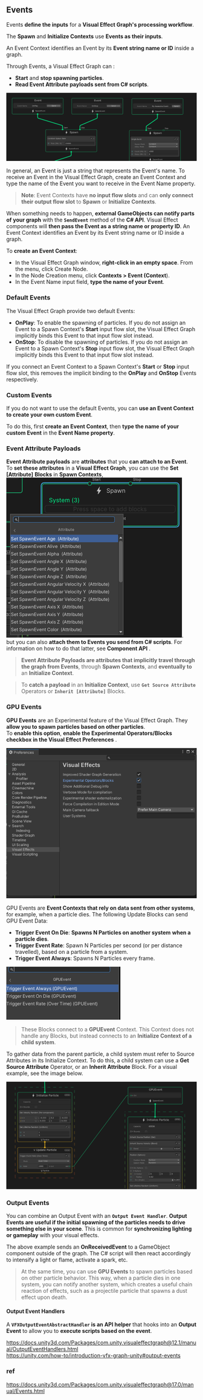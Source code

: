 ## Events

Events **define the inputs** for a **Visual Effect Graph's processing workflow**. 

The **Spawn** and **Initialize Contexts** use **Events as their inputs**. 

An Event Context identifies an Event by its **Event string name or ID** inside a graph. 


Through Events, a Visual Effect Graph can :

- **Start** and **stop spawning particles**.
- **Read Event Attribute payloads sent from C# scripts**.

![](./img/EventContexts.png)

In general, an Event is just a string that represents the Event's name. To receive an Event in the Visual Effect Graph, create an Event Context and type the name of the Event you want to receive in the Event Name property. 


> **Note**: Event Contexts have **no input flow slots** and can **only connect their output flow slot** to **Spawn** or **Initialize Contexts**.


When something needs to happen, **external GameObjects can notify parts of your graph** with the **`SendEvent`** method of the **C# API**. Visual Effect components will **then pass the Event as a string name or property ID**. An Event Context identifies an Event by its Event string name or ID inside a graph.



To **create an Event Context**:

- In the Visual Effect Graph window, **right-click in an empty space**.
From the menu, click Create Node.
- In the Node Creation menu, click **Contexts > Event (Context**).
- In the Event Name input field, **type the name of your Event**.

### Default Events

The Visual Effect Graph provide two default Events:

-   **OnPlay**: To enable the spawning of particles. If you do not assign an Event to a Spawn Context's **Start** input flow slot, the Visual Effect Graph implicitly binds this Event to that input flow slot instead.
-   **OnStop**: To disable the spawning of particles. If you do not assign an Event to a Spawn Context's **Stop** input flow slot, the Visual Effect Graph implicitly binds this Event to that input flow slot instead.

If you connect an Event Context to a Spawn Context's **Start** or **Stop** input flow slot, this removes the implicit binding to the **OnPlay** and **OnStop** Events respectively.

### Custom Events
If you do not want to use the default Events, you can **use an Event Context to create your own custom Event**.

To do this, first **create an Event Context**, then **type the name of your custom Event** in the **Event Name property**.

### Event Attribute Payloads

**Event Attribute payloads** are **attributes** that you **can attach to an Event**. \
To **set these attributes** in a **Visual Effect Graph**, you can use the **Set [Attribute]** **Blocks** in **Spawn Contexts**, \
![](./img/event_attribute.png). \
but you can also **attach them to Events you send from C# scripts**. For information on how to do that latter, see **Component API** .

> **Event Attribute Payloads are attributes that implicitly travel through the graph from Events**, through **Spawn Contexts**, and **eventually to** an **Initialize Context**. 

> To **catch a payload** in an **Initialize Context**, use **`Get Source Attribute`** Operators or **`Inherit [Attribute]`** Blocks.

### GPU Events
**GPU Events** are an Experimental feature of the Visual Effect Graph. They **allow you to spawn particles based on other particles**. \
To **enable this option**, **enable the Experimental Operators/Blocks checkbox in the Visual Effect Preferences** .

![](./img/preference.png)

GPU Events are **Event Contexts that rely on data sent from other systems**, for example, when a particle dies. The following Update Blocks can send GPU Event Data:

-   **Trigger Event On Die**: **Spawns N Particles on another system** **when a particle dies**.
-   **Trigger Event Rate**: Spawn N Particles per second (or per distance travelled), based on a particle from a system.
-   **Trigger Event Always**: Spawns N Particles every frame.


![](./img/gpuevent.png)


> These Blocks connect to a **GPUEvent** Context. This Context does not handle any Blocks, but instead connects to an **Initialize Context of a child system**.

To gather data from the parent particle, a child system must refer to Source Attributes in its Initialize Context. To do this, a child system can use a **Get Source Attribute** Operator, or an **Inherit Attribute** Block. For a visual example, see the image below.


![](./img/GPUEvent.png)


### Output Events
You can combine an Output Event with an **`Output Event Handler`**. **Output Events are useful if the initial spawning of the particles needs to drive something else in your scene**. This is common for **synchronizing lighting or gameplay** with your visual effects.



The above example sends an **OnReceivedEvent** to a GameObject component outside of the graph. The C# script will then react accordingly to intensify a light or flame, activate a spark, etc.


> At the same time, you can use **GPU Events** to spawn particles based on other particle behavior. This way, when a particle dies in one system, you can notify another system, which creates a useful chain reaction of effects, such as a projectile particle that spawns a dust effect upon death.

#### Output Event Handlers

A **`VFXOutputEventAbstractHandler` is an API helper** that hooks into an **Output Event** to allow you to **execute scripts based on the event**.

https://docs.unity3d.com/Packages/com.unity.visualeffectgraph@12.1/manual/OutputEventHandlers.html \
https://unity.com/how-to/introduction-vfx-graph-unity#output-events

### ref 
https://docs.unity3d.com/Packages/com.unity.visualeffectgraph@17.0/manual/Events.html


